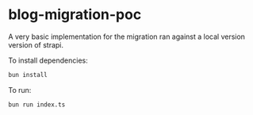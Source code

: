 # blog-migration-poc
A very basic implementation for the migration ran against a local version version of strapi.


To install dependencies:

```bash
bun install
```

To run:

```bash
bun run index.ts
